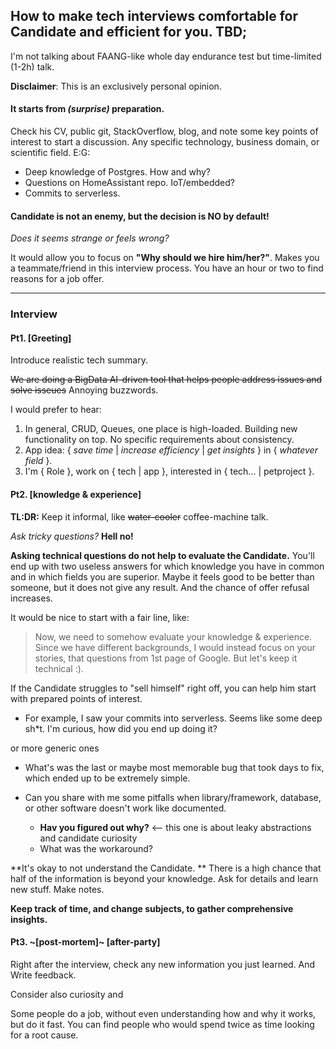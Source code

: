 ## How to make tech interviews comfortable for Candidate and efficient for you.  TBD;
I'm not talking about FAANG-like whole day endurance test but time-limited (1-2h) talk.

**Disclaimer**: This is an exclusively personal opinion.


#### It starts from _(surprise)_ preparation. 
Check his CV, public git, StackOverflow, blog, and note some key points of interest to start a discussion.
Any specific technology, business domain, or scientific field. E:G:
* Deep knowledge of Postgres. How and why?
* Questions on HomeAssistant repo. IoT/embedded?
* Commits to serverless. 

#### Candidate is not an enemy, but the decision is NO by default!
_Does it seems strange or feels wrong?_ 

It would allow you to focus on **"Why should we hire him/her?"**. Makes you a teammate/friend in this interview process.
You have an hour or two to find reasons for a job offer. 

------------
### Interview
#### Pt1. [Greeting]
Introduce realistic tech summary.

~~We are doing a BigData AI-driven tool that helps people address issues and solve isseues~~ Annoying buzzwords.  

I would prefer to hear: 
1. In general, CRUD, Queues, one place is high-loaded. Building new functionality on top. No specific requirements about consistency. 
2. App idea:  { _save time_ \| _increase efficiency_ \| _get insights_ } in { _whatever field_ }.
3. I'm { Role }, work on { tech \| app }, interested in { tech... \| petproject }.  

#### Pt2. [knowledge & experience]
**TL:DR:** Keep it informal, like ~~water-cooler~~ coffee-machine talk.

_Ask tricky questions?_ **Hell no!** 

**Asking technical questions do not help to evaluate the Candidate.**
You'll end up with two useless answers for which knowledge you have in common and in which fields you are superior. Maybe it feels good to be better than someone, but it does not give any result. And the chance of offer refusal increases.


It would be nice to start with a fair line, like: 
> Now, we need to somehow evaluate your knowledge & experience. Since we have different backgrounds, I would instead focus on your stories, that questions from 1st page of Google. But let's keep it technical :).

If the Candidate struggles to "sell himself" right off, you can help him start with prepared points of interest.

- For example, I saw your commits into serverless. Seems like some deep sh\*t. I'm curious, how did you end up doing it? 

or more generic ones
- What's was the last or maybe most memorable bug that took days to fix, which ended up to be extremely simple. 

- Can you share with me some pitfalls when library/framework, database, or other software doesn't work like documented. 
  - **Hav you figured out why?**  <-- this one is about leaky abstractions and candidate curiosity
  - What was the workaround?

**It's okay to not understand the Candidate. ** There is a high chance that half of the information is beyond your knowledge. 
Ask for details and learn new stuff. Make notes. 


**Keep track of time, and change subjects, to gather comprehensive insights.** 

#### Pt3. ~[post-mortem]~ [after-party]

Right after the interview, check any new information you just learned. And Write feedback. 

Consider also curiosity and 

Some people do a job, without even understanding how and why it works, but do it fast.
You can find people who would spend twice as time looking for a root cause. 
